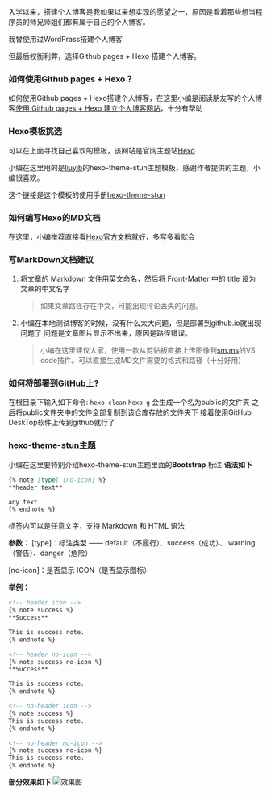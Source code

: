 
入学以来，搭建个人博客是我如果以来想实现的愿望之一，原因是看着那些想当程序员的师兄师姐们都有属于自己的个人博客。

我曾使用过WordPrass搭建个人博客

但最后权衡利弊，选择Github pages + Hexo 搭建个人博客。

### 如何使用Github pages + Hexo？
如何使用Github pages + Hexo搭建个人博客，在这里小编是阅读朋友写的个人博客[使用 Github pages + Hexo 建立个人博客网站](https://github.com/Longgererer/Longgererer.github.io/blob/master/README.md)，十分有帮助
### Hexo模板挑选
可以在上面寻找自己喜欢的模板，该网站是官网主题站[Hexo](https://hexo.io)

小编在这里用的是[liuyib](https://github.com/liuyib/hexo-theme-stun)的hexo-theme-stun主题模板，感谢作者提供的主题，小编很喜欢。

这个链接是这个模板的使用手册[hexo-theme-stun](https://liuyib.github.io/hexo-theme-stun/zh-CN/)
### 如何编写Hexo的MD文档
在这里，小编推荐直接看[Hexo官方文档](https://hexo.io/zh-cn/docs/)就好，多写多看就会
### 写MarkDown文档建议
1. 将文章的 Markdown 文件用英文命名，然后将 Front-Matter 中的 title 设为文章的中文名字
    > 如果文章路径存在中文，可能出现评论丢失的问题。
2. 小编在本地测试博客的时候，没有什么太大问题，但是部署到github.io就出现问题了
问题是文章图片显示不出来，原因是路径错误。
    > 小编在这里建议大家，使用一款从剪贴板直接上传图像到[sm.ms](https://sm.ms)的VS code插件。可以直接生成MD文件需要的格式和路径（十分好用）
### 如何将部署到GitHub上?
在根目录下输入如下命令:
`hexo clean`
`hexo g`
会生成一个名为public的文件夹
之后将public文件夹中的文件全部复制到该仓库存放的文件夹下
接着使用GitHub DeskTop软件上传到github就行了
### hexo-theme-stun主题
小编在这里要特别介绍hexo-theme-stun主题里面的**Bootstrap** 标注
**语法如下**
```markdown
{% note [type] [no-icon] %}
**header text**

any text
{% endnote %}
```
标签内可以是任意文字，支持 Markdown 和 HTML 语法

**参数：**
 [type]：标注类型 —— default（不履行）、success（成功）、 warning（警告）、danger（危险）
 
 [no-icon]：是否显示 ICON（是否显示图标）
 
 **举例：**
 ```markdown
 <!-- header icon -->
 {% note success %}
 **Success**
 
 This is success note.
 {% endnote %}
 
 <!-- header no-icon -->
 {% note success no-icon %}
 **Success**
 
 This is success note.
 {% endnote %}
 
 <!-- no-header icon -->
 {% note success %}
 This is success note.
 {% endnote %}
 
 <!-- no-header no-icon -->
 {% note success no-icon %}
 This is success note.
 {% endnote %}
 ```
 **部分效果如下**
 ![效果图](https://i.loli.net/2019/09/27/bI4ARfy8BzhWmEs.png)
